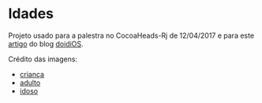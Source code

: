 # Idades
Projeto usado para a palestra no CocoaHeads-Rj de 12/04/2017 e para este [artigo]() do blog [doidiOS](www.doidios.com).
 
Crédito das imagens:
- [criança](https://br.pinterest.com/pin/530298924852275523/)
- [adulto](https://heartofashepherd.com/2014/09/22/proverbs-227-8-dont-do-it-an-ancient-warning-against-debt/)
- [idoso](http://suburbanmisfitmom.com/old-people-stop-moving-to-florida/)

